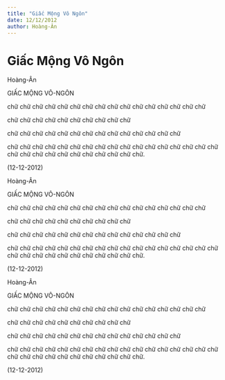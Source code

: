 ```yaml
---
title: "Giấc Mộng Vô Ngôn"
date: 12/12/2012
author: Hoàng-Ân
---
```


# Giấc Mộng Vô Ngôn

Hoàng-Ân

GIẤC MỘNG VÔ-NGÔN


chữ chữ chữ chữ
chữ chữ chữ chữ
chữ chữ chữ chữ
chữ chữ chữ chữ

chữ chữ chữ chữ chữ
chữ chữ chữ chữ chữ

chữ chữ chữ chữ chữ chữ
chữ chữ chữ chữ chữ chữ chữ chữ

chữ chữ chữ chữ chữ chữ chữ
chữ chữ chữ chữ chữ chữ chữ
chữ chữ chữ chữ chữ chữ
chữ chữ chữ chữ chữ chữ chữ chữ.

(12-12-2012)

Hoàng-Ân

GIẤC MỘNG VÔ-NGÔN


chữ chữ chữ chữ
chữ chữ chữ chữ
chữ chữ chữ chữ
chữ chữ chữ chữ

chữ chữ chữ chữ chữ
chữ chữ chữ chữ chữ

chữ chữ chữ chữ chữ chữ
chữ chữ chữ chữ chữ chữ chữ chữ

chữ chữ chữ chữ chữ chữ chữ
chữ chữ chữ chữ chữ chữ chữ
chữ chữ chữ chữ chữ chữ
chữ chữ chữ chữ chữ chữ chữ chữ.

(12-12-2012)

Hoàng-Ân

GIẤC MỘNG VÔ-NGÔN


chữ chữ chữ chữ
chữ chữ chữ chữ
chữ chữ chữ chữ
chữ chữ chữ chữ

chữ chữ chữ chữ chữ
chữ chữ chữ chữ chữ

chữ chữ chữ chữ chữ chữ
chữ chữ chữ chữ chữ chữ chữ chữ

chữ chữ chữ chữ chữ chữ chữ
chữ chữ chữ chữ chữ chữ chữ
chữ chữ chữ chữ chữ chữ
chữ chữ chữ chữ chữ chữ chữ chữ.

(12-12-2012)
